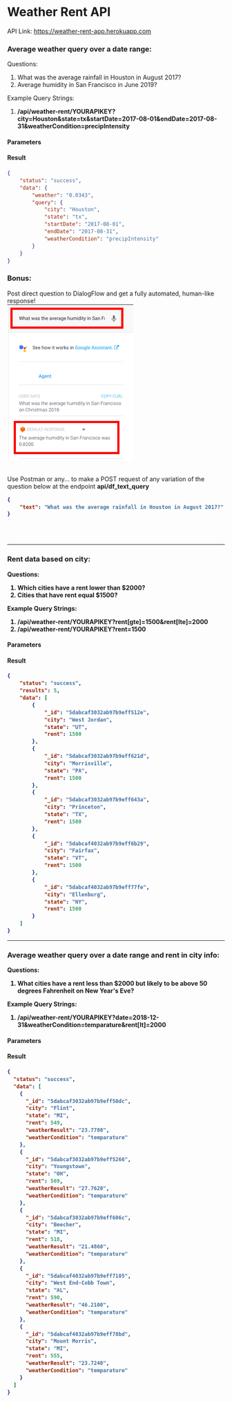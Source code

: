 # Weather Rent API

API Link: https://weather-rent-app.herokuapp.com

### Average weather query over a date range:

Questions:
1. What was the average rainfall in Houston in August 2017?
2. Average humidity in San Francisco in June 2019?

Example Query Strings:
1. **/api/weather-rent/YOURAPIKEY?city=Houston&state=tx&startDate=2017-08-01&endDate=2017-08-31&weatherCondition=precipIntensity**

#### Parameters
    
#### Result

```json
{
    "status": "success",
    "data": {
        "weather": "0.0343",
        "query": {
            "city": "Houston",
            "state": "tx",
            "startDate": "2017-08-01",
            "endDate": "2017-08-31",
            "weatherCondition": "precipIntensity"
        }
    }
}
```

<h3>Bonus:</h3>

Post direct question to DialogFlow and get a fully automated, human-like response!<br>
![](df.png) <br><br>

Use Postman or any... to make a POST request of any variation of the question below at the endpoint
<b>api/df_text_query<b>
    
```json
{
    "text": "What was the average rainfall in Houston in August 2017?"
}
```


<br> <br>
<hr>
<h3>Rent data based on city:</h3>

Questions:
1. Which cities have a rent lower than \$2000?
2. Cities that have rent equal $1500?

Example Query Strings:
1. /api/weather-rent/YOURAPIKEY?rent[gte]=1500&rent[lte]=2000
2. /api/weather-rent/YOURAPIKEY?rent=1500

#### Parameters
    
#### Result

```json
{
    "status": "success",
    "results": 5,
    "data": [
        {
            "_id": "5dabcaf3032ab97b9eff512e",
            "city": "West Jordan",
            "state": "UT",
            "rent": 1500
        },
        {
            "_id": "5dabcaf3032ab97b9eff621d",
            "city": "Morrisville",
            "state": "PA",
            "rent": 1500
        },
        {
            "_id": "5dabcaf3032ab97b9eff643a",
            "city": "Princeton",
            "state": "TX",
            "rent": 1500
        },
        {
            "_id": "5dabcaf4032ab97b9eff6b29",
            "city": "Fairfax",
            "state": "VT",
            "rent": 1500
        },
        {
            "_id": "5dabcaf4032ab97b9eff77fe",
            "city": "Ellenburg",
            "state": "NY",
            "rent": 1500
        }
    ]
}
```

<hr>
<h3>Average weather query over a date range and rent in city info:</h3>

Questions:
1. What cities have a rent less than $2000 but likely to be above 50 degrees Fahrenheit on New Year's Eve?<br>

Example Query Strings:
1. /api/weather-rent/YOURAPIKEY?date=2018-12-31&weatherCondition=temparature&rent[lt]=2000

#### Parameters
    
#### Result

```json
{
  "status": "success",
  "data": [
    {
      "_id": "5dabcaf3032ab97b9eff50dc",
      "city": "Flint",
      "state": "MI",
      "rent": 549,
      "weatherResult": "23.7780",
      "weatherCondition": "temparature"
    },
    {
      "_id": "5dabcaf3032ab97b9eff5266",
      "city": "Youngstown",
      "state": "OH",
      "rent": 569,
      "weatherResult": "27.7620",
      "weatherCondition": "temparature"
    },
    {
      "_id": "5dabcaf3032ab97b9eff606c",
      "city": "Beecher",
      "state": "MI",
      "rent": 518,
      "weatherResult": "21.4860",
      "weatherCondition": "temparature"
    },
    {
      "_id": "5dabcaf4032ab97b9eff7105",
      "city": "West End-Cobb Town",
      "state": "AL",
      "rent": 590,
      "weatherResult": "46.2100",
      "weatherCondition": "temparature"
    },
    {
      "_id": "5dabcaf4032ab97b9eff78bd",
      "city": "Mount Morris",
      "state": "MI",
      "rent": 555,
      "weatherResult": "23.7240",
      "weatherCondition": "temparature"
    }
  ]
}
```

